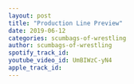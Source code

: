 ```yaml
---
layout: post
title: "Production Line Preview"
date: 2019-06-12
categories: scumbags-of-wrestling
author: scumbags-of-wrestling
spotify_track_id: 
youtube_video_id: UmBIWzC-yN4
apple_track_id: 
---
```

